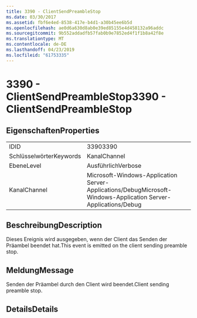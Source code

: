 ```yaml
---
title: 3390 - ClientSendPreambleStop
ms.date: 03/30/2017
ms.assetid: fbf6e4ed-8538-417e-b4d1-a30b45ee6b5d
ms.openlocfilehash: ae0d6a630d8ab0e39ed85155e4d458132a96addc
ms.sourcegitcommit: 9b552addadfb57fab0b9e7852ed4f1f1b8a42f8e
ms.translationtype: MT
ms.contentlocale: de-DE
ms.lasthandoff: 04/23/2019
ms.locfileid: "61753335"
---
```

# <a name="3390---clientsendpreamblestop"></a><span data-ttu-id="28486-102">3390 - ClientSendPreambleStop</span><span class="sxs-lookup"><span data-stu-id="28486-102">3390 - ClientSendPreambleStop</span></span>
## <a name="properties"></a><span data-ttu-id="28486-103">Eigenschaften</span><span class="sxs-lookup"><span data-stu-id="28486-103">Properties</span></span>  
  
|||  
|-|-|  
|<span data-ttu-id="28486-104">ID</span><span class="sxs-lookup"><span data-stu-id="28486-104">ID</span></span>|<span data-ttu-id="28486-105">3390</span><span class="sxs-lookup"><span data-stu-id="28486-105">3390</span></span>|  
|<span data-ttu-id="28486-106">Schlüsselwörter</span><span class="sxs-lookup"><span data-stu-id="28486-106">Keywords</span></span>|<span data-ttu-id="28486-107">Kanal</span><span class="sxs-lookup"><span data-stu-id="28486-107">Channel</span></span>|  
|<span data-ttu-id="28486-108">Ebene</span><span class="sxs-lookup"><span data-stu-id="28486-108">Level</span></span>|<span data-ttu-id="28486-109">Ausführlich</span><span class="sxs-lookup"><span data-stu-id="28486-109">Verbose</span></span>|  
|<span data-ttu-id="28486-110">Kanal</span><span class="sxs-lookup"><span data-stu-id="28486-110">Channel</span></span>|<span data-ttu-id="28486-111">Microsoft-Windows-Application Server-Applications/Debug</span><span class="sxs-lookup"><span data-stu-id="28486-111">Microsoft-Windows-Application Server-Applications/Debug</span></span>|  
  
## <a name="description"></a><span data-ttu-id="28486-112">Beschreibung</span><span class="sxs-lookup"><span data-stu-id="28486-112">Description</span></span>  
 <span data-ttu-id="28486-113">Dieses Ereignis wird ausgegeben, wenn der Client das Senden der Präambel beendet hat.</span><span class="sxs-lookup"><span data-stu-id="28486-113">This event is emitted on the client sending preamble stop.</span></span>  
  
## <a name="message"></a><span data-ttu-id="28486-114">Meldung</span><span class="sxs-lookup"><span data-stu-id="28486-114">Message</span></span>  
 <span data-ttu-id="28486-115">Senden der Präambel durch den Client wird beendet.</span><span class="sxs-lookup"><span data-stu-id="28486-115">Client sending preamble stop.</span></span>  
  
## <a name="details"></a><span data-ttu-id="28486-116">Details</span><span class="sxs-lookup"><span data-stu-id="28486-116">Details</span></span>
